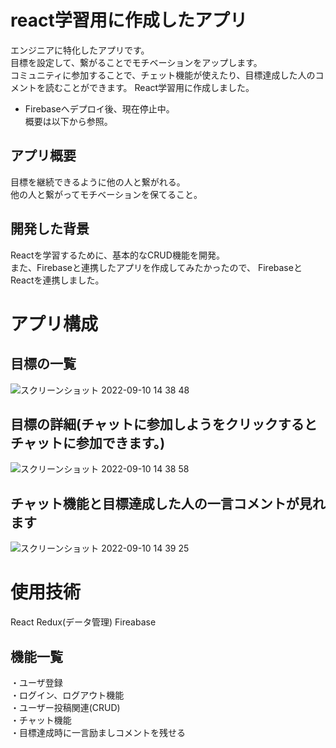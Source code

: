 # react学習用に作成したアプリ
エンジニアに特化したアプリです。<br>
目標を設定して、繋がることでモチベーションをアップします。<br>
コミュニティに参加することで、チェット機能が使えたり、目標達成した人のコメントを読むことができます。
React学習用に作成しました。<br>

* Firebaseへデプロイ後、現在停止中。<br>
概要は以下から参照。

## アプリ概要
目標を継続できるように他の人と繋がれる。<br>
他の人と繋がってモチベーションを保てること。<br>

## 開発した背景
Reactを学習するために、基本的なCRUD機能を開発。<br>
また、Firebaseと連携したアプリを作成してみたかったので、
FirebaseとReactを連携しました。

# アプリ構成
## 目標の一覧
![スクリーンショット 2022-09-10 14 38 48](https://user-images.githubusercontent.com/50696651/189470866-b72ab2e2-fe19-48b5-804b-ac4e43573c65.png)

## 目標の詳細(チャットに参加しようをクリックするとチャットに参加できます。)
![スクリーンショット 2022-09-10 14 38 58](https://user-images.githubusercontent.com/50696651/189470915-5f93fa5c-b49d-465f-b2b4-98e23a452f99.png)

## チャット機能と目標達成した人の一言コメントが見れます
![スクリーンショット 2022-09-10 14 39 25](https://user-images.githubusercontent.com/50696651/189470973-7f7213da-7343-4cb8-81f6-34e105abae6b.png)


# 使用技術
React
Redux(データ管理)
Fireabase

## 機能一覧
・ユーザ登録<br>
・ログイン、ログアウト機能<br>
・ユーザー投稿関連(CRUD)<br>
・チャット機能<br>
・目標達成時に一言励ましコメントを残せる<br>
